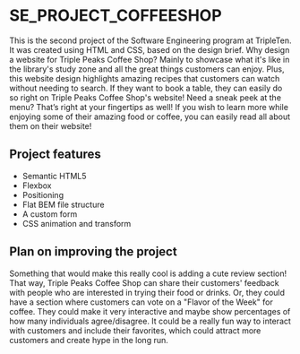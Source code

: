 # SE_PROJECT_COFFEESHOP

This is the second project of the Software Engineering program at TripleTen. It was created using HTML and CSS, based on the design brief. Why design a website for Triple Peaks Coffee Shop? Mainly to showcase what it's like in the library's study zone and all the great things customers can enjoy. Plus, this website design highlights amazing recipes that customers can watch without needing to search. If they want to book a table, they can easily do so right on Triple Peaks Coffee Shop's website! Need a sneak peek at the menu? That’s right at your fingertips as well! If you wish to learn more while enjoying some of their amazing food or coffee, you can easily read all about them on their website!

## Project features

- Semantic HTML5
- Flexbox
- Positioning
- Flat BEM file structure
- A custom form
- CSS animation and transform

## Plan on improving the project

Something that would make this really cool is adding a cute review section! That way, Triple Peaks Coffee Shop can share their customers' feedback with people who are interested in trying their food or drinks. Or, they could have a section where customers can vote on a "Flavor of the Week" for coffee. They could make it very interactive and maybe show percentages of how many individuals agree/disagree. It could be a really fun way to interact with customers and include their favorites, which could attract more customers and create hype in the long run.
